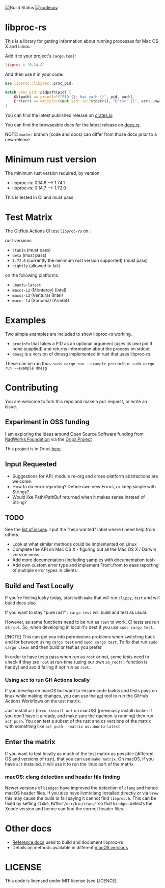 ![Build Status](https://travis-ci.org/andrewdavidmackenzie/libproc-rs.svg?branch=master "Mac OS X")
[![codecov](https://codecov.io/gh/andrewdavidmackenzie/libproc-rs/branch/master/graph/badge.svg)](https://codecov.io/gh/andrewdavidmackenzie/libproc-rs)

# libproc-rs
This is a library for getting information about running processes for Mac OS X and Linux.

Add it to your project's `Cargo.toml`:
```toml
libproc = "0.14.4"
```

And then use it in your code:
```rust
use libproc::libproc::proc_pid;

match proc_pid::pidpath(pid) {
    Ok(path) => println!("PID {}: has path {}", pid, path),
    Err(err) => writeln!(&mut std::io::stderr(), "Error: {}", err).unwrap()
}
```

You can find the latest published release on [crates.io](https://crates.io/crates/libproc)

You can find the browseable docs for the latest release on [docs.rs](https://docs.rs/libproc/latest/libproc/).

NOTE: `master` branch (code and docs) can differ from those docs prior to a new release.

# Minimum rust version
The minimum rust version required, by version:
* libproc-rs: 0.14.6 --> 1.74.1 
* libproc-rs: 0.14.7 --> 1.72.0

This is tested in CI and must pass.

# Test Matrix
The GitHub Actions CI test `libproc-rs` on :

rust versions:
* `stable` (must pass)
* `beta` (must pass)
* `1.72.0` (currently the minimum rust version supported) (must pass)
* `nightly` (allowed to fail) 

on the following platforms:
* `ubuntu-latest`
* `macos-12` (Monterey) (Intel)
* `macos-13` (Ventura) (Intel)
* `macos-14` (Sonoma) (Arm64)

# Examples
Two simple examples are included to show libproc-rs working.

- `procinfo` that takes a PID as an optional argument (uses its own pid if none supplied) and returns
  information about the process on stdout
- `dmesg` is a version of dmesg implemented in rust that uses libproc-rs.

These can be run thus:
`sudo cargo run --example procinfo` or 
`sudo cargo run --example dmesg`

# Contributing
You are welcome to fork this repo and make a pull request, or write an issue.

## Experiment in OSS funding
I am exploring the ideas around Open Source Software funding from [RadWorks Foundation]([https://radworks.org/) via the [Drips Project](https://www.drips.network/)

This project is in Drips [here](https://www.drips.network/app/projects/github/andrewdavidmackenzie/libproc-rs)

## Input Requested
* Suggestions for API, module re-org and cross-platform abstractions are welcome.
* How to do error reporting? Define own new Errors, or keep simple with Strings?
* Would like Path/PathBuf returned when it makes sense instead of String?

## TODO
See the [list of issues](https://github.com/andrewdavidmackenzie/libproc-rs/issues). 
I put the "help wanted" label where I need help from others.
 
- Look at what similar methods could be implemented on Linux
- Complete the API on Mac OS X - figuring out all the Mac OS X / Darwin version mess....
- Add more documentation (including samples with documentation test)
- Add own custom error type and implement From::from to ease reporting of multiple error types in clients

## Build and Test Locally
If you're feeling lucky today, start with `make` that will run `clippy`, `test` and will build docs also.

If you want to stay "pure rust" : `cargo test` will build and test as usual.

However, as some functions need to be run as `root` to work, CI tests are run as `root`.
So, when developing in local it's best if you use `sudo cargo test`.

[!NOTE] This can get you into permissions problems when switching back and for
between using `cargo test` and `sudo cargo test`.
To fix that run `sudo cargo clean` and then build or test as you prefer.

In order to have tests pass when run as `root` or not, some tests need to check if they are `root`
at run-time (using our own `am_root()` function is handy) and avoid failing if *not* run as `root`.

### Using `act` to run GH Actions locally
If you develop on macOS but want to ensure code builds and tests pass on linux while making changes,
you can use the [act](https://github.com/nektos/act) tool to run the GitHub Actions Workflows on
the test matrix.

Just install `act` (`brew install act` on macOS) (previously install docker if you don't have it already,
and make sure the daemon is running) then run `act push`. You can test a subset of the rust 
and os versions of the matrix with something like `act push --matrix os:ubuntu-latest`

## Enter the matrix
If you want to test locally as much of the test matrix as possible (different OS and
versions of rust), that you can use `make matrix`. On macOS, if you have `act`
installed, it will use it to run the linux part of the matrix.

### macOS: clang detection and header file finding
Newer versions of `bindgen` have improved the detection of `clang` and hence macOS header files.
If you also have llvm/clang installed directly or via `brew` this may cause the build to fail saying it
cannot find `libproc.h`. This can be fixed by setting `CLANG_PATH="/usr/bin/clang"` so that `bindgen`
detects the Xcode version and hence can find the correct header files.

# Other docs
* [Reference docs](doc/References.md) used to build and document libproc-rs
* Details on methods available in different [macOS versions](doc/MacosVersions.md)

# LICENSE
This code is licensed under MIT license (see LICENCE).

